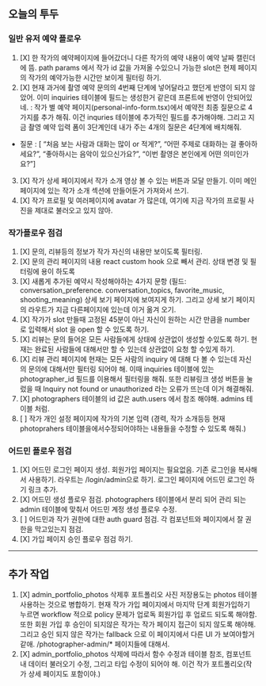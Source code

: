 ## 오늘의 투두

### 일반 유저 예약 플로우
1. [X] 한 작가의 예약페이지에 들어갔더니 다른 작가의 예약 내용이 예약 날짜 캘린더에 뜸. path params 에서 작가 id 값을 가져올 수있으니 가능한 slot은 현제 페이지의 작가의 예약가능한 시간만 보이게 필터링 하기.
2. [X] 현재 과거에 촬영 예약 문의의 4번째 단계에 넣어달라고 했던게 반영이 되지 않았어. 이미 inquiries 테이블에 필드는 생성한거 같은데 프론트에 반영이 안되어있네. : 작가 별 예약 페이지(personal-info-form.tsx)에서 예약전 최종 질문으로 4가지를 추가 해줘. 이건 inquries 테이블에 추가적인 필드를 추가해야해. 그리고 지금 촬영 예약 입력 폼이 3단계인데 내가 주는 4개의 질문은 4단계에 배치해줘. 
- 질문 : [
    “처음 보는 사람과 대화는 많이 or 적게?”, “어떤 주제로 대화하는 걸 좋아하세요?”, “좋아하시는 음악이 있으신가요?”, “이번 촬영은 본인에게 어떤 의미인가요?”]
3. [X] 작가 상세 페이지에서 작가 소개 영상 볼 수 있는 버튼과 모달 만들기. 이미 메인 페이지에 있는 작가 소개 섹션에 만들어둔거 가져와서 쓰기.
4. [X] 작가 프로필 및 여러페이지에 avatar 가 많은데, 여기에 지금 작가의 프로필 사진을 제대로 불러오고 있지 않아. 

### 작가플로우 점검

1. [X] 문의, 리뷰등의 정보가 작가 자신의 내용만 보이도록 필터링.
2. [X] 문의 관리 페이지의 내용 react custom hook 으로 빼서 관리. 상태 변경 및 필터링에 용이 하도록
3. [X] 새롭게 추가된 예약시 작성해야하는 4가지 문항 (필드: conversation_preference. conversation_topics, favorite_music, shooting_meaning) 상세 보기 페이지에 보여지게 하기. 그리고 상세 보기 페이지의 라우트가 지금 다른페이지에 있는데 이거 옮겨 오기. 
4. [X] 작가가 slot 만들때 고정된 45분이 아닌 자신이 원하는 시간 만큼을 number 로 입력해서 slot 을 open 할 수 있도록 하기.
5. [X] 리뷰는 문의 들어온 모든 사람들에게 상태에 상관없이 생성할 수있도록 하기. 현재는 완료된 사람들에 대해서만 할 수 있는데 상관없이 요청 할 수있게 하기.
6. [X] 리뷰 관리 페이지에 현재는 모든 사람의 inquiry 에 대해 다 볼 수 있는데 자신의 문의에 대해서만 필터링 되어야 해. 이때 inquiries 테이블에 있는 photographer_id 필드를 이용해서 필터링을 해줘. 또한 리뷰링크 생성 버튼을 눌렀을 때 Inquiry not found or unauthorized 라는 오류가 뜨는데 이거 해결해줘.
7. [X] photographers 테이블의 id 값은 auth.users 에서 참조 해야해. admins 테이블 처럼.
8. [ ] 작가 개인 설정 페이지에 작가의 기본 입력 (경력, 작가 소개등등 현재 photoprahers 테이블을에서수정되어야하는 내용들을 수정할 수 있도록 해줘.)


### 어드민 플로우 점검

1. [X] 어드민 로그인 페이지 생성. 회원가입 페이지는 필요없음. 기존 로그인을 복사해서 사용하기. 라우트는 /login/admin으로 하기. 로그인 페이지에 어드민 로그인 하기 링크 추가.
2. [X] 어드민 생성 플로우 점검. photographers 테이블에서 분리 되어 관리 되는 admin 테이블에 맞춰서 어드민 계정 생성 플로우 수정.
3. [ ] 어드민과 작가 권한에 대한 auth guard 점검. 각 컴포넌트와 페이지에서 잘 권한을 막고있는지 점검.
4. [X] 가입 페이지 승인 플로우 점검 하기.


---
## 추가 작업


1. [X] admin_portfolio_photos 삭제후 포트폴리오 사진 저장용도는 photos 테이블 사용하는 것으로 병합하기. 현재 작가 가입 페이지에서 마지막 단계 회원가입하기 누르면 workflow 적으로 policy 문제가 업로독 회원가입 후 업로드 되도록 해야함. 또한 회원 가입 후 승인이 되지않은 작가는 작가 페이지 접근이 되지 않도록 해야해. 그리고 승인 되지 않은 작가는 fallback 으로 이 페이지에서 다른 UI 가 보여야할거 같애. /photographer-admin/* 페이지들에 대해서. 
2. [X] admin_portfolio_photos 삭제에 따라서 함수 수정과 테이블 참조, 컴포넌트 내 데이터 불러오기 수정, 그리고 타입 수정이 되어야 해. 이건 작가 포트폴리오(작가 상세 페이지도 포함이야.)